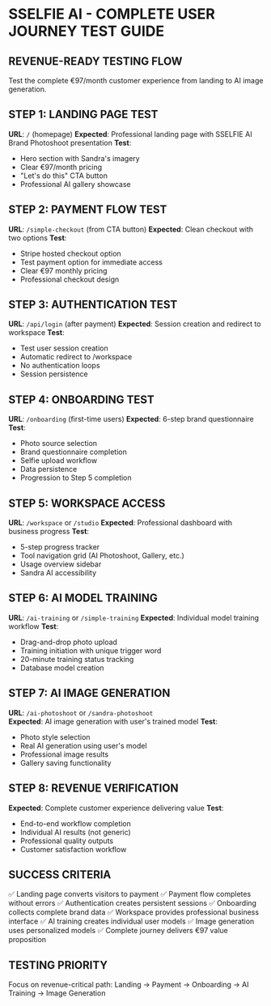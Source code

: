 # SSELFIE AI - COMPLETE USER JOURNEY TEST GUIDE

## REVENUE-READY TESTING FLOW

Test the complete €97/month customer experience from landing to AI image generation.

## STEP 1: LANDING PAGE TEST
**URL**: `/` (homepage)
**Expected**: Professional landing page with SSELFIE AI Brand Photoshoot presentation
**Test**: 
- Hero section with Sandra's imagery
- Clear €97/month pricing
- "Let's do this" CTA button
- Professional AI gallery showcase

## STEP 2: PAYMENT FLOW TEST  
**URL**: `/simple-checkout` (from CTA button)
**Expected**: Clean checkout with two options
**Test**:
- Stripe hosted checkout option
- Test payment option for immediate access
- Clear €97 monthly pricing
- Professional checkout design

## STEP 3: AUTHENTICATION TEST
**URL**: `/api/login` (after payment)
**Expected**: Session creation and redirect to workspace
**Test**:
- Test user session creation
- Automatic redirect to /workspace
- No authentication loops
- Session persistence

## STEP 4: ONBOARDING TEST
**URL**: `/onboarding` (first-time users)
**Expected**: 6-step brand questionnaire
**Test**:
- Photo source selection
- Brand questionnaire completion
- Selfie upload workflow
- Data persistence
- Progression to Step 5 completion

## STEP 5: WORKSPACE ACCESS
**URL**: `/workspace` or `/studio`
**Expected**: Professional dashboard with business progress
**Test**:
- 5-step progress tracker
- Tool navigation grid (AI Photoshoot, Gallery, etc.)
- Usage overview sidebar
- Sandra AI accessibility

## STEP 6: AI MODEL TRAINING
**URL**: `/ai-training` or `/simple-training`
**Expected**: Individual model training workflow
**Test**:
- Drag-and-drop photo upload
- Training initiation with unique trigger word
- 20-minute training status tracking
- Database model creation

## STEP 7: AI IMAGE GENERATION
**URL**: `/ai-photoshoot` or `/sandra-photoshoot`  
**Expected**: AI image generation with user's trained model
**Test**:
- Photo style selection
- Real AI generation using user's model
- Professional image results
- Gallery saving functionality

## STEP 8: REVENUE VERIFICATION
**Expected**: Complete customer experience delivering value
**Test**:
- End-to-end workflow completion
- Individual AI results (not generic)
- Professional quality outputs
- Customer satisfaction workflow

## SUCCESS CRITERIA
✅ Landing page converts visitors to payment
✅ Payment flow completes without errors
✅ Authentication creates persistent sessions
✅ Onboarding collects complete brand data
✅ Workspace provides professional business interface
✅ AI training creates individual user models
✅ Image generation uses personalized models
✅ Complete journey delivers €97 value proposition

## TESTING PRIORITY
Focus on revenue-critical path: Landing → Payment → Onboarding → AI Training → Image Generation